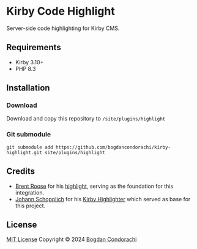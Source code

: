 # Kirby Code Highlight

Server-side code highlighting for Kirby CMS.

## Requirements
- Kirby 3.10+
- PHP 8.3

## Installation

### Download

Download and copy this repository to `/site/plugins/highlight`

### Git submodule

```
git submodule add https://github.com/bogdancondorachi/kirby-highlight.git site/plugins/highlight
```

## Credits

- [Brent Roose](https://getkirby.com/plugins/bogdancondorachi) for his [highlight](https://github.com/tempestphp/highlight), serving as the foundation for this integration.
- [Johann Schopplich](https://github.com/johannschopplich) for his [Kirby Highlighter](https://github.com/johannschopplich/kirby-highlighter) which served as base for this project.

## License

[MIT License](./LICENSE)
Copyright © 2024
[Bogdan Condorachi](https://github.com/bogdancondorachi)

